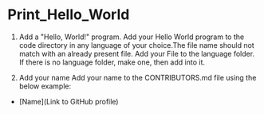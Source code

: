 # Print_Hello_World
1. Add a "Hello, World!" program.
Add your Hello World program to the code directory in any language of your choice.The file name should not match with an already present file. Add your File to the language folder. If there is no language folder, make one, then add into it.

2. Add your name
Add your name to the CONTRIBUTORS.md file using the below example:
- [Name](Link to GitHub profile)
